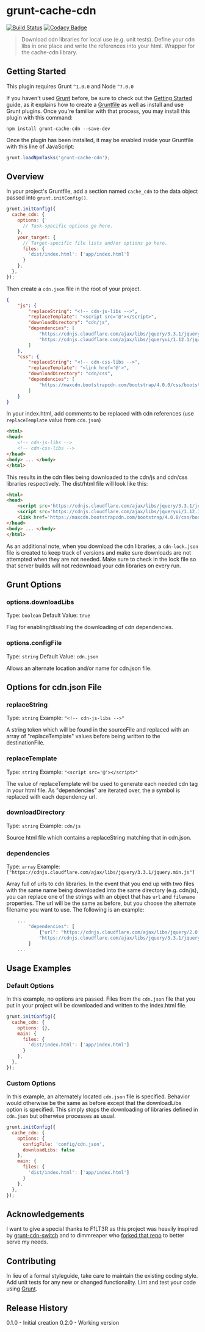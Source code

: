 # grunt-cache-cdn

[![Build Status](https://travis-ci.org/cmplank/grunt-cache-cdn.svg?branch=master)](https://travis-ci.org/cmplank/grunt-cache-cdn)
[![Codacy Badge](https://api.codacy.com/project/badge/Grade/04a3a50a63c64c26ae7deda67dc98308)](https://www.codacy.com/app/cmplank/grunt-cache-cdn?utm_source=github.com&amp;utm_medium=referral&amp;utm_content=cmplank/grunt-cache-cdn&amp;utm_campaign=Badge_Grade)

> Download cdn libraries for local use (e.g. unit tests). Define your cdn libs in one place and write the references into your html. Wrapper for the cache-cdn library.

## Getting Started
This plugin requires Grunt `^1.0.0` and Node `^7.0.0`

If you haven't used [Grunt](http://gruntjs.com/) before, be sure to check out the [Getting Started](http://gruntjs.com/getting-started) guide, as it explains how to create a [Gruntfile](http://gruntjs.com/sample-gruntfile) as well as install and use Grunt plugins. Once you're familiar with that process, you may install this plugin with this command:

```shell
npm install grunt-cache-cdn --save-dev
```

Once the plugin has been installed, it may be enabled inside your Gruntfile with this line of JavaScript:

```js
grunt.loadNpmTasks('grunt-cache-cdn');
```

## Overview
In your project's Gruntfile, add a section named `cache_cdn` to the data object passed into `grunt.initConfig()`.

```js
grunt.initConfig({
  cache_cdn: {
    options: {
      // Task-specific options go here.
    },
    your_target: {
      // Target-specific file lists and/or options go here.
      files: {
        'dist/index.html': ['app/index.html']
      }
    },
  },
});
```

Then create a `cdn.json` file in the root of your project.

```json
{
    "js": {
        "replaceString": "<!-- cdn-js-libs -->",
        "replaceTemplate": "<script src='@'></script>",
        "downloadDirectory": "cdn/js",
        "dependencies": [
            "https://cdnjs.cloudflare.com/ajax/libs/jquery/3.3.1/jquery.min.js",
            "https://cdnjs.cloudflare.com/ajax/libs/jqueryui/1.12.1/jquery-ui.min.js"
        ]
    },
    "css": {
        "replaceString": "<!-- cdn-css-libs -->",
        "replaceTemplate": "<link href='@'>",
        "downloadDirectory": "cdn/css",
        "dependencies": [
            "https://maxcdn.bootstrapcdn.com/bootstrap/4.0.0/css/bootstrap.min.css"
        ]
    }
}
```

In your index.html, add comments to be replaced with cdn references (use `replaceTemplate` value from `cdn.json`)

```html
<html>
<head>
    <!-- cdn-js-libs -->
    <!-- cdn-css-libs -->
</head>
<body> ... </body>
</html>
```

This results in the cdn files being downloaded to the cdn/js and cdn/css libraries respectively. The dist/html file will look like this:

```html
<html>
<head>
    <script src='https://cdnjs.cloudflare.com/ajax/libs/jquery/3.3.1/jquery.min.js'></script>
    <script src='https://cdnjs.cloudflare.com/ajax/libs/jqueryui/1.12.1/jquery-ui.min.js'></script>
    <link href='https://maxcdn.bootstrapcdn.com/bootstrap/4.0.0/css/bootstrap.min.css'>
</head>
<body> ... </body>
</html>
```

As an additional note, when you download the cdn libraries, a `cdn-lock.json` file is created to keep track of versions and make sure downloads are not attempted when they are not needed. Make sure to check in the lock file so that server builds will not redownload your cdn libraries on every run.

## Grunt Options

### options.downloadLibs
Type: `boolean`
Default Value: `true`

Flag for enabling/disabling the downloading of cdn dependencies.

### options.configFile
Type: `string`
Default Value: `cdn.json`

Allows an alternate location and/or name for cdn.json file.

## Options for cdn.json File

### replaceString
Type: `string`
Example: `"<!-- cdn-js-libs -->"`

A string token which will be found in the sourceFile and replaced with an array of "replaceTemplate" values before being written to the destinationFile.

### replaceTemplate
Type: `string`
Example: `"<script src='@'></script>"`

The value of replaceTemplate will be used to generate each needed cdn tag in your html file. As "dependencies" are iterated over, the `@` symbol is replaced with each dependency url.

### downloadDirectory
Type: `string`
Example: `cdn/js`

Source html file which contains a replaceString matching that in cdn.json.

### dependencies
Type: `array`
Example: `["https://cdnjs.cloudflare.com/ajax/libs/jquery/3.3.1/jquery.min.js"]`

Array full of urls to cdn libraries. In the event that you end up with two files with the same name being downloaded into the same directory (e.g. cdn/js), you can replace one of the strings with an object that has `url` and `filename` properties. The url will be the same as before, but you choose the alternate filename you want to use. The following is an example:

```javascript
    ...
        "dependencies": [
            {"url": "https://cdnjs.cloudflare.com/ajax/libs/jquery/2.0.0/jquery.min.js", "filename": "jquery2.min.js"},
            "https://cdnjs.cloudflare.com/ajax/libs/jquery/3.3.1/jquery.min.js"
        ]
    ...
```

## Usage Examples

### Default Options
In this example, no options are passed. Files from the `cdn.json` file that you put in your project will be downloaded and written to the index.html file.

```js
grunt.initConfig({
  cache_cdn: {
    options: {},
    main: {
      files: {
        'dist/index.html': ['app/index.html']
      }
    },
  },
});
```

### Custom Options
In this example, an alternately located `cdn.json` file is specified. Behavior would otherwise be the same as before except that the downloadLibs option is specified. This simply stops the downloading of libraries defined in `cdn.json` but otherwise processes as usual.

```js
grunt.initConfig({
  cache_cdn: {
    options: {
      configFile: 'config/cdn.json',
      downloadLibs: false
    },
    main: {
      files: {
        'dist/index.html': ['app/index.html']
      }
    },
  },
});
```


## Acknowledgements

I want to give a special thanks to F1LT3R as this project was heavily inspired by [grunt-cdn-switch](https://github.com/F1LT3R/grunt-cdn-switch) and to dimmreaper who [forked that repo](https://github.com/dimmreaper/grunt-cdn-switch) to better serve my needs.

## Contributing
In lieu of a formal styleguide, take care to maintain the existing coding style. Add unit tests for any new or changed functionality. Lint and test your code using [Grunt](http://gruntjs.com/).

## Release History
0.1.0 - Initial creation
0.2.0 - Working version
